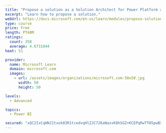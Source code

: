```yaml
---
title: "Propose a solution as a Solution Architect for Power Platform and Dynamics 365"
excerpt: "Learn how to propose a solution."
webUrl: https://docs.microsoft.com/en-us/learn/modules/propose-solution/
type: course
price: Free
length: PT40M
ratings:
  count: 358
  average: 4.6731844
heat: 51

provider:
  name: Microsoft Learn
  domain: microsoft.com
  images:
    - url: /assets/images/organizations/microsoft.com-50x50.jpg
      width: 50
      height: 50

levels:
  - Advanced

topics:
  - Power BI

secured: "xQC2IxCqHNJ1txok03R1tcedvqHlZJC726aNaxvK8hSGZ+KCEPqRwTT05pwBXGE04P/cqvsIwlo6RHvpYdpn5NN3VKUnivKbtVamjSa5+nlTgFIb0+DVbMZiQ9vNyVnH+lMbEIcYBt9zLqxMdjrX89DpsorhDbnEpTpjEVn2zOoRAnRRlJdpHz13VeeaG7iDPifVr1ndbtD1UNtyrGCofhevrV0AMhp0u0oLkhNCl8/taccUIJIRWnA/Bo2QHmb8QjZsKpMWysupgRu1JE9aZO0tOVJkNfurLMcqSGicnWhmsuWDoSdWyco9qp8nw70M1owt0kiiSjrvs0HnUvTXrs+yhcUtE86O6q2tkQPneGHll2L9WyTRknWNAyemetN3JF95hwOuNw88wh8IN8vg9cvoNwIlIhcSv0UuY5lEnBM=;mALmank7tlPiqWFPrYASQQ=="
---
```


